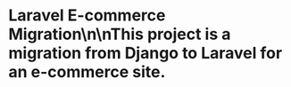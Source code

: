 # Laravel E-commerce Migration\n\nThis project is a migration from Django to Laravel for an e-commerce site.
